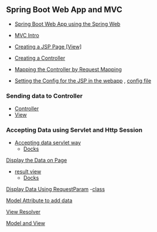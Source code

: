 #
## Spring Boot Web App and MVC

- [ Spring Boot Web App using the Spring Web](src/main/java/com/jspring6/springbootwebapp1/SpringBootWebApp1Application.java)

- [ MVC Intro ](/ServletWebsite/Docks/IntroToMVC.md)

- [ Creating a JSP Page [View] ](src/main/webapp/index.jsp)

- [ Creating a Controller ](src/main/java/com/jspring6/springbootwebapp1/HomeController.java)

- [Mapping the Controller by Request Mapping ](src/main/java/com/jspring6/springbootwebapp1/HomeController.java)

- [Setting the Config for the JSP in the webapp](src/main/resources/application.properties) , [config file ](src/main/java/com/jspring6/springbootwebapp1/config/WebConfig.java) 

### Sending data to Controller
- [Controller](src/main/java/com/jspring6/springbootwebapp1/HomeController.java)
- [View](src/main/webapp/WEB-INF/views/index.jsp)

### Accepting Data using Servlet and Http Session

- [Accepting data servlet way](src/main/java/com/jspring6/springbootwebapp1/HomeController.java)
  - [Docks](Docks/ControllerReqRes.md)

[Display the Data on Page](/src/main/java/com/jspring6/springbootwebapp1/HomeController.java)
- [result view](src/main/webapp/WEB-INF/views/result.jsp)
  - [Docks](Docks/DisplayData_session.md)

[Display Data Using RequestParam](Docks/RequestParam.md)
  -[class](src/main/java/com/jspring6/springbootwebapp1/HomeController.java)
  
[Model Attribute to add data](Docks/Modelattribute.md)

[View Resolver](Docks/ViewResolver.md)

[Model and View ](Docks/ModelandView.md)